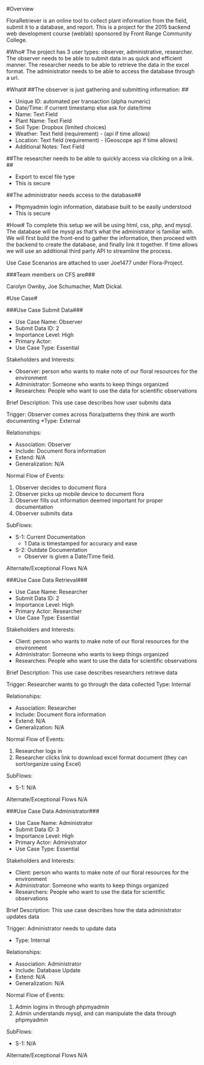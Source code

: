 #Overview

FloraRetriever is an online tool to collect plant information from the field, submit it to a database, and report. This is a project for the 2015 backend web development course (weblab) sponsored by Front Range Community College.

#Who#
The project has 3 user types: observer, administrative, researcher. The observer needs to be able to submit data in as quick and efficient manner. The researcher needs to be able to retrieve the data in the excel format. The administrator needs to be able to access the database through a url.

#What#
##The observer is just gathering and submitting information: ##
* Unique ID: automated per transaction (alpha numeric)
* Date/Time: if current timestamp else ask for date/time
* Name: Text Field
* Plant Name: Text Field
* Soil Type: Dropbox (limited choices)
* Weather: Text field (requirement) - (api if time allows)
* Location: Text field (requirement) - (Geoscope api if time allows)
* Additional Notes: Text Field

##The researcher needs to be able to quickly access via clicking on a link. ##
* Export to excel file type
* This is secure

##The administrator needs access to the database##
* Phpmyadmin login information, database built to be easily understood
* This is secure

#How#
To complete this setup we will be using html, css, php, and mysql. The database will be mysql as that’s what the administrator is familiar with. We will first build the front-end to gather the information, then proceed with the backend to create the database, and finally link it together. If time allows we will use an additional third party API to streamline the process.

Use Case Scenarios are attached to user Joe1477 under Flora-Project.

###Team members on CFS are###

Carolyn Ownby, Joe Schumacher, Matt Dickal.

#Use Case#

###Use Case Submit Data###

* Use Case Name: Observer
* Submit Data	ID: 2
* Importance Level: High
* Primary Actor: 	
* Use Case Type: Essential

Stakeholders and Interests: 	
* Observer: person who wants to make note of our floral resources for the environment
* Administrator: Someone who wants to keep things organized
* Researches: People who want to use the data for scientific observations

Brief Description: This use case describes how user submits data
	
Trigger: Observer comes across flora/patterns they think are worth documenting
*Type:	External

Relationships: 
* Association:		Observer
* Include:		Document flora information	
* Extend:		N/A	
* Generalization: 	N/A

Normal Flow of Events:

1.	Observer decides to document flora
2.	Observer picks up mobile device to document flora
3.	Observer fills out information deemed important for proper documentation
4.	Observer submits data

SubFlows:
* S-1: Current Documentation
	* 1 Data is timestamped for accuracy and ease
* S-2:  Outdate Documentation
	* Observer is given a Date/Time field.

Alternate/Exceptional Flows
N/A

###Use Case Data Retrieval###

* Use Case Name:	Researcher
* Submit Data	ID: 2
* Importance Level: High
* Primary Actor: Researcher	
* Use Case Type: Essential

Stakeholders and Interests:
* Client: person who wants to make note of our floral resources for the environment
* Administrator: Someone who wants to keep things organized
* Researches: People who want to use the data for scientific observations

Brief Description: This use case describes researchers retrieve data
		
Trigger: Researcher wants to go through the data collected
	Type:	Internal

Relationships: 
* Association:		Researcher
* Include:		Document flora information	
* Extend:		N/A	
* Generalization: 	N/A

Normal Flow of Events:

1.	Researcher logs in
2.	Researcher clicks link to download excel format document (they can sort/organize using Excel)


SubFlows:
* S-1:	 N/A

Alternate/Exceptional Flows
N/A


###Use Case Data Administrator###

* Use Case Name:	Administrator
* Submit Data	ID: 3
* Importance Level: High
* Primary Actor: Administrator	
* Use Case Type: Essential

Stakeholders and Interests: 	
* Client: person who wants to make note of our floral resources for the environment
* Administrator: Someone who wants to keep things organized
* Researchers: People who want to use the data for scientific observations

Brief Description: This use case describes how the data administrator updates data
		
Trigger: Administrator needs to update data
* Type:	Internal 

Relationships: 
* Association:	Administrator
* Include:	 Database Update	
* Extend:	N/A	
* Generalization: 	N/A

Normal Flow of Events:

1.	Admin logins in through phpmyadmin
2.	Admin understands mysql, and can manipulate the data through phpmyadmin


SubFlows:
* S-1:	 N/A

Alternate/Exceptional Flows
N/A
